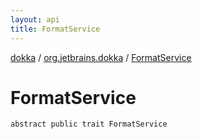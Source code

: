 ```yaml
---
layout: api
title: FormatService
---
```

[dokka](../index.html) / [org.jetbrains.dokka](index.html) / [FormatService](FormatService.html)


# FormatService



```
abstract public trait FormatService
```

